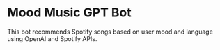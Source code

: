# Mood Music GPT Bot
This bot recommends Spotify songs based on user mood and language using OpenAI and Spotify APIs.